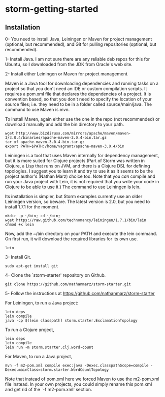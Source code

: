 storm-getting-started
=====================

Installation
------------

0- You need to install Java, Leiningen or Maven for project management (optional, but recommended), and Git for pulling repositories (optional, but recommended).

1- Install Java. I am not sure there are any reliable deb repos for this for Ubuntu, so I downloaded from the JDK from Oracle's web site.

2- Install either Leiningen or Maven for project management.

Maven is a Java tool for downloading dependencies and running tasks on a project so that you don't need an IDE or custom compilation scripts. It requires a pom.xml file that declares the dependencies of a project. It is convention based, so that you don't need to specify the location of your source files; i.e. they need to be in a folder called source/main/java. The command to use Maven is mvn.

To install Maven, again either use the one in the repo (not recommended) or download manually and add the bin directory to your path.

    wget http://www.bizdirusa.com/mirrors/apache/maven/maven-3/3.0.4/binaries/apache-maven-3.0.4-bin.tar.gz
    tar xf apache-maven-3.0.4-bin.tar.gz
    export PATH=$PATH:/home/vagrant/apache-maven-3.0.4/bin

Leiningen is a tool that uses Maven internally for dependency management, but it is more suited for Clojure projects (Part of Storm was written in Clojure, a Lisp that runs on JVM, and there is a Clojure DSL for defining topologies. I suggest you to learn it and try to use it as it seems to be the project author's (Nathan Marz) choice too. Note that you *can* compile and run your Java project with Lein, it is not required that you write your code in Clojure to be able to use it.) The command to use Leiningen is lein.

Its installation is simpler, but Storm examples currently use an older Leiningen version, so beware. The latest version is 2.0, but you need to install 1.7.1 for the moment.

    mkdir -p ~/bin; cd ~/bin;
    wget https://raw.github.com/technomancy/leiningen/1.7.1/bin/lein
    chmod +x lein

Now, add the ~/bin directory on your PATH and execute the lein command. On first run, it will download the required libraries for its own use.

    lein

3- Install Git.

    sudo apt-get install git

4- Clone the `storm-starter' repository on Github.

    git clone https://github.com/nathanmarz/storm-starter.git

5- Follow the instructions at https://github.com/nathanmarz/storm-starter


   For Leiningen, to run a Java project:

    lein deps
    lein compile
    java -cp $(lein classpath) storm.starter.ExclamationTopology

To run a Clojure project,

    lein deps
    lein compile
    lein run -m storm.starter.clj.word-count

For Maven, to run a Java project,

    mvn -f m2-pom.xml compile exec:java -Dexec.classpathScope=compile -Dexec.mainClass=storm.starter.WordCountTopology

Note that instead of pom.xml here we forced Maven to use the m2-pom.xml file instead. In your own projects, you could simply rename this pom.xml and get rid of the `-f m2-pom.xml' section.
